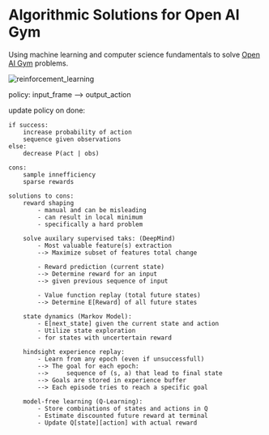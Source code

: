 # Algorithmic Solutions for Open AI Gym

Using machine learning and computer science fundamentals to solve [Open AI Gym](https://gym.openai.com/) problems.

![reinforcement_learning](/graphs/reinforcement_learning.png)

policy: input_frame --> output_action

update policy on done:

	if success:
		increase probability of action
		sequence given observations
	else:
		decrease P(act | obs)

	cons:
		sample innefficiency
		sparse rewards

	solutions to cons:
		reward shaping 
			- manual and can be misleading
			- can result in local minimum
			- specifically a hard problem

		solve auxilary supervised taks: (DeepMind)
			- Most valuable feature(s) extraction 
			--> Maximize subset of features total change

			- Reward prediction (current state)
			--> Determine reward for an input 
			--> given previous sequence of input

			- Value function replay (total future states)
			--> Determine E[Reward] of all future states

		state dynamics (Markov Model):
			- E[next_state] given the current state and action
			- Utilize state exploration 
			- for states with uncertertain reward

		hindsight experience replay:
			- Learn from any epoch (even if unsuccessfull)
			--> The goal for each epoch:
			--> 	sequence of (s, a) that lead to final state
			--> Goals are stored in experience buffer
			--> Each episode tries to reach a specific goal

		model-free learning (Q-Learning):
			- Store combinations of states and actions in Q
			- Estimate discounted future reward at terminal
			- Update Q[state][action] with actual reward



